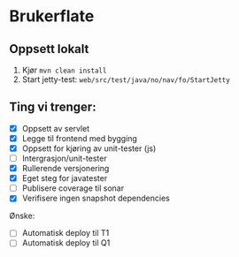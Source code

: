 # Brukerflate

## Oppsett lokalt

1. Kjør `mvn clean install`
2. Start jetty-test: `web/src/test/java/no/nav/fo/StartJetty`

## Ting vi trenger:

- [x] Oppsett av servlet
- [x] Legge til frontend med bygging
- [x] Oppsett for kjøring av unit-tester (js)
- [ ] Intergrasjon/unit-tester
- [x] Rullerende versjonering
- [x] Eget steg for javatester
- [ ] Publisere coverage til sonar
- [x] Verifisere ingen snapshot dependencies

Ønske:
- [ ] Automatisk deploy til T1
- [ ] Automatisk deploy til Q1
